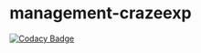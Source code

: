 # management-crazeexp

[![Codacy Badge](https://api.codacy.com/project/badge/Grade/1f6e11ccc3e5497aa8d6e632ed7d95e7)](https://app.codacy.com/gh/crazeexp/management-crazeexp?utm_source=github.com&utm_medium=referral&utm_content=crazeexp/management-crazeexp&utm_campaign=Badge_Grade)
